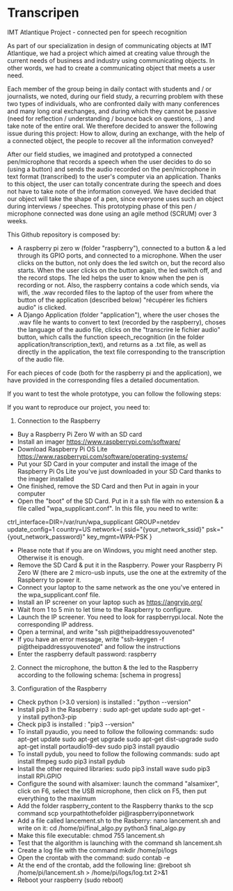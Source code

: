 # Transcripen
IMT Atlantique Project - connected pen for speech recognition

As part of our specialization in design of communicating objects at IMT Atlantique, we had a project which aimed at creating value through the current needs of business and industry using communicating objects. In other words, we had to create a communicating object that meets a user need.

Each member of the group being in daily contact with students and / or journalists, we noted, during our field study, a recurring problem with these two types of individuals, who are confronted daily with many conferences and many long oral exchanges, and during which they cannot be passive (need for reflection / understanding / bounce back on questions, ...) and take note of the entire oral. We therefore decided to answer the following issue during this project: How to allow, during an exchange, with the help of a connected object, the people to recover all the information conveyed?

After our field studies, we imagined and prototyped a connected pen/microphone that records a speech when the user decides to do so (using a button) and sends the audio recorded on the pen/microphone in text format (transcribed) to the user's computer via an application. Thanks to this object, the user can totally concentrate during the speech and does not have to take note of the information conveyed. We have decided that our object will take the shape of a pen, since everyone uses such an object during interviews / speeches. This prototyping phase of this pen / microphone connected was done using an agile method (SCRUM) over 3 weeks.


This Github repository is composed by:
- A raspberry pi zero w (folder "raspberry"), connected to a button & a led through its GPIO ports, and connected to a microphone. When the user clicks on the button, not only does the led switch on, but the record also starts. When the user clicks on the button again, the led switch off, and the record stops. The led helps the user to know when the pen is recording or not. Also, the raspberry contains a code which sends, via wifi, the .wav recorded files to the laptop of the user from where the button of the application (described below) "récupérer les fichiers audio" is clicked.
- A Django Application (folder "application"), where the user choses the .wav file he wants to convert to text (recorded by the raspberry), choses the language of the audio file, clicks on the "transcrire le fichier audio" button, which calls the function speech_recognition (in the folder application/transcription_text), and returns as a .txt file, as well as directly in the application, the text file corresponding to the transcription of the audio file.

For each pieces of code (both for the raspberry pi and the application), we have provided in the corresponding files a detailed documentation.


If you want to test the whole prototype, you can follow the following steps:

If you want to reproduce our project, you need to:
1) Connection to the Raspberry
- Buy a Raspberry Pi Zero W with an SD card
- Install an imager https://www.raspberrypi.com/software/ 
- Download Raspberry Pi OS Lite https://www.raspberrypi.com/software/operating-systems/ 
- Put your SD Card in your computer and install the image of the Raspberry Pi Os Lite you've just downloaded in your SD Card thanks to the imager installed
- One finished, remove the SD Card and then Put in again in your computer
- Open the "boot" of the SD Card. Put in it a ssh file with no extension & a file called "wpa_supplicant.conf". In this file, you need to write:

ctrl_interface=DIR=/var/run/wpa_supplicant GROUP=netdev
update_config=1
country=US
network={
	ssid="{your_network_ssid}"
	psk="{yout_network_password}"
	key_mgmt=WPA-PSK
}

- Please note that if you are on Windows, you might need another step. Otherwise it is enough.
- Remove the SD Card & put it in the Raspberry. Power your Raspberry Pi Zero W (there are 2 micro-usb inputs, use the one at the extremity of the Raspberry to power it.
- Connect your laptop to the same network as the one you've entered in the wpa_supplicant.conf file.
- Install an IP screener on your laptop such as https://angryip.org/
- Wait from 1 to 5 min to let time to the Raspberry to configure.
- Launch the IP screener. You need to look for raspberrypi.local. Note the corresponding IP address.
- Open a terminal, and write "ssh pi@theipaddressyouvenoted"
- If you have an error message, write "ssh-keygen -f pi@theipaddressyouvenoted" and follow the instructions
- Enter the raspberry default password: raspberry

2) Connect the microphone, the button & the led to the Raspberry according to the following schema:
[schema in progress]

3) Configuration of the Raspberry
- Check python (>3.0 version) is installed : "python --version"
- Install pip3 in the Raspberry : 
sudo apt-get update
sudo apt-get -y install python3-pip
- Check pip3 is installed : "pip3 --version"
- To install pyaudio, you need to follow the following commands:
sudo apt-get update 
sudo apt-get upgrade 
sudo apt-get dist-upgrade
sudo apt-get install portaudio19-dev 
sudo pip3 install pyaudio
- To install pydub, you need to follow the following commands:
sudo apt install ffmpeg
sudo pip3 install pydub
- Install the other required libraries:
sudo pip3 install wave
sudo pip3 install RPi.GPIO
- Configure the sound with alsamixer: launch the command "alsamixer", click on F6, select the USB microphone, then click on F5, then put everything to the maximum
- Add the folder raspberry_content to the Raspberry thanks to the scp command scp yourpathtothefolder pi@raspberryiponnetwork
- Add a file called lancement.sh to the Rasberry: nano lancement.sh and write on it:
cd /home/pi/final_algo.py
python3 final_algo.py
- Make this file executable: chmod 755 lancement.sh
- Test that the algorithm is launching with the command sh lancement.sh
- Create a log file with the command mkdir /home/pi/logs
- Open the crontab with the command: sudo contab -e
- At the end of the crontab, add the following line:
@reboot sh /home/pi/lancement.sh > /home/pi/logs/log.txt 2>&1
- Reboot your raspberry (sudo reboot)

